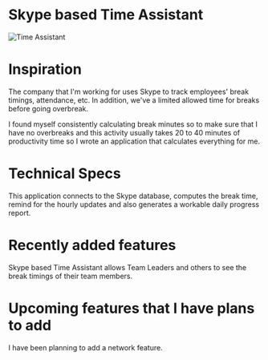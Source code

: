 Skype based Time Assistant
==========================

![Time Assistant](http://i.imgur.com/mTbPEz0.png)

Inspiration
==========================
The company that I'm working for uses Skype to track employees' break timings, attendance, etc. In addition, we've a limited allowed time for breaks before going overbreak.

I found myself consistently calculating break minutes so to make sure that I have no overbreaks and this activity usually takes 20 to 40 minutes of productivity time so I wrote an application that calculates everything for me.

Technical Specs
==========================
This application connects to the Skype database, computes the break time, remind for the hourly updates and also generates a workable daily progress report.

Recently added features
==========================
Skype based Time Assistant allows Team Leaders and others to see the break timings of their team members.

Upcoming features that I have plans to add
==========================
I have been planning to add a network feature.
